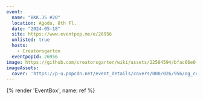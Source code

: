 ```yaml
---
event:
  name: "BKK.JS #20"
  location: Agoda, 8th Fl.
  date: "2024-05-18"
  site: https://www.eventpop.me/e/26956
  unlisted: true
  hosts:
    - Creatorsgarten
  eventpopId: 26956
image: https://github.com/creatorsgarten/wiki/assets/22584594/bfac66e0-0bb9-406f-826c-66332a185b53
imageAssets:
  cover: 'https://p-u.popcdn.net/event_details/covers/000/026/956/og_cover/defd6b464e6b2db055e70cc956cc0adf90a9edb9.png'
---
```


{% render 'EventBox', name: ref %}
